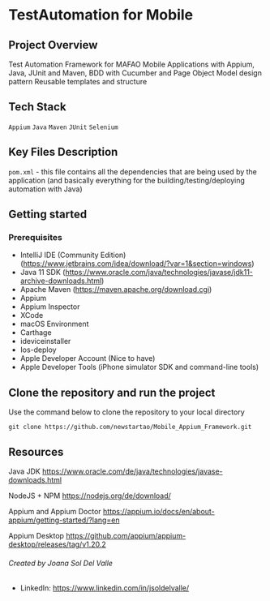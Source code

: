 
# TestAutomation for Mobile

## Project Overview
Test Automation Framework for MAFAO Mobile Applications with Appium, Java, JUnit and Maven, BDD with Cucumber and Page Object Model design pattern
Reusable templates and structure

## Tech Stack

`Appium` `Java` `Maven` `JUnit` `Selenium`

## Key Files Description

`pom.xml` - this file contains all the dependencies that are being used by the application (and basically everything for the building/testing/deploying automation with Java)

## Getting started

### Prerequisites
* IntelliJ IDE (Community Edition) (https://www.jetbrains.com/idea/download/?var=1&section=windows)
* Java 11 SDK (https://www.oracle.com/java/technologies/javase/jdk11-archive-downloads.html)
* Apache Maven (https://maven.apache.org/download.cgi)
* Appium
* Appium Inspector
* XCode
* macOS Environment
* Carthage
* ideviceinstaller
* Ios-deploy
* Apple Developer Account (Nice to have)
* Apple Developer Tools (iPhone simulator SDK and command-line tools)

## Clone the repository and run the project

Use the command below to clone the repository to your local directory

`git clone https://github.com/newstartao/Mobile_Appium_Framework.git`


## Resources
Java JDK
https://www.oracle.com/de/java/technologies/javase-downloads.html

NodeJS + NPM
https://nodejs.org/de/download/

Appium and Appium Doctor
https://appium.io/docs/en/about-appium/getting-started/?lang=en

Appium Desktop
https://github.com/appium/appium-desktop/releases/tag/v1.20.2

###### Created by Joana Sol Del Valle

* LinkedIn: https://www.linkedin.com/in/jsoldelvalle/

